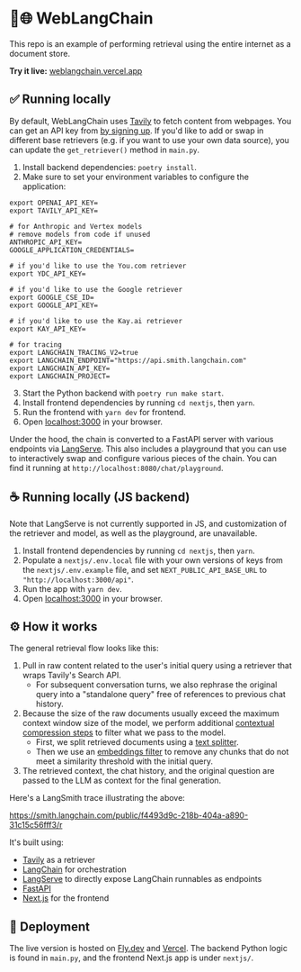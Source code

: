 # 🦜️🌐 WebLangChain

This repo is an example of performing retrieval using the entire internet as a document store.

**Try it live:** [weblangchain.vercel.app](https://weblangchain.vercel.app)

## ✅ Running locally

By default, WebLangChain uses [Tavily](https://tavily.com) to fetch content from webpages. You can get an API key from [by signing up](https://tavily.com/).
If you'd like to add or swap in different base retrievers (e.g. if you want to use your own data source), you can update the `get_retriever()` method in `main.py`.

1. Install backend dependencies: `poetry install`.
2. Make sure to set your environment variables to configure the application:
```
export OPENAI_API_KEY=
export TAVILY_API_KEY=

# for Anthropic and Vertex models
# remove models from code if unused
ANTHROPIC_API_KEY=
GOOGLE_APPLICATION_CREDENTIALS=

# if you'd like to use the You.com retriever
export YDC_API_KEY=

# if you'd like to use the Google retriever
export GOOGLE_CSE_ID=
export GOOGLE_API_KEY=

# if you'd like to use the Kay.ai retriever
export KAY_API_KEY=

# for tracing
export LANGCHAIN_TRACING_V2=true
export LANGCHAIN_ENDPOINT="https://api.smith.langchain.com"
export LANGCHAIN_API_KEY=
export LANGCHAIN_PROJECT=
```
3. Start the Python backend with `poetry run make start`.
4. Install frontend dependencies by running `cd nextjs`, then `yarn`.
5. Run the frontend with `yarn dev` for frontend.
6. Open [localhost:3000](http://localhost:3000) in your browser.

Under the hood, the chain is converted to a FastAPI server with various endpoints via [LangServe](https://github.com/langchain-ai/langserve).
This also includes a playground that you can use to interactively swap and configure various pieces of the chain.
You can find it running at `http://localhost:8080/chat/playground`.

## ☕ Running locally (JS backend)

Note that LangServe is not currently supported in JS, and customization of the retriever and model, as well as the playground, are unavailable.

1. Install frontend dependencies by running `cd nextjs`, then `yarn`.
2. Populate a `nextjs/.env.local` file with your own versions of keys from the `nextjs/.env.example` file, and set `NEXT_PUBLIC_API_BASE_URL` to `"http://localhost:3000/api"`.
3. Run the app with `yarn dev`.
4. Open [localhost:3000](http://localhost:3000) in your browser.

## ⚙️ How it works

The general retrieval flow looks like this:

1. Pull in raw content related to the user's initial query using a retriever that wraps Tavily's Search API.
    - For subsequent conversation turns, we also rephrase the original query into a "standalone query" free of references to previous chat history.
2. Because the size of the raw documents usually exceed the maximum context window size of the model, we perform additional [contextual compression steps](https://python.langchain.com/docs/modules/data_connection/retrievers/contextual_compression/) to filter what we pass to the model.
    - First, we split retrieved documents using a [text splitter](https://python.langchain.com/docs/modules/data_connection/document_transformers/).
    - Then we use an [embeddings filter](https://python.langchain.com/docs/modules/data_connection/retrievers/contextual_compression/#embeddingsfilter) to remove any chunks that do not meet a similarity threshold with the initial query.
3. The retrieved context, the chat history, and the original question are passed to the LLM as context for the final generation.

Here's a LangSmith trace illustrating the above:

https://smith.langchain.com/public/f4493d9c-218b-404a-a890-31c15c56fff3/r

It's built using:

- [Tavily](https://tavily.com) as a retriever
- [LangChain](https://github.com/langchain-ai/langchain/) for orchestration
- [LangServe](https://github.com/langchain-ai/langserve) to directly expose LangChain runnables as endpoints
- [FastAPI](https://fastapi.tiangolo.com/)
- [Next.js](https://nextjs.org) for the frontend

## 🚀 Deployment

The live version is hosted on [Fly.dev](https://fly.dev) and [Vercel](https://vercel.com).
The backend Python logic is found in `main.py`, and the frontend Next.js app is under `nextjs/`.
